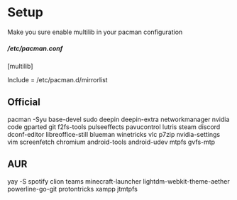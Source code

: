 # Setup
Make you sure enable multilib in your pacman configuration <br/>

##### /etc/pacman.conf

[multilib]

Include = /etc/pacman.d/mirrorlist

## Official

pacman -Syu base-devel sudo deepin deepin-extra networkmanager nvidia code gparted git f2fs-tools pulseeffects pavucontrol lutris steam discord dconf-editor libreoffice-still blueman winetricks vlc p7zip nvidia-settings vim screenfetch chromium android-tools android-udev mtpfs gvfs-mtp

## AUR

yay -S spotify clion teams minecraft-launcher lightdm-webkit-theme-aether powerline-go-git protontricks xampp jtmtpfs